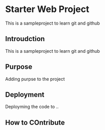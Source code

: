 # Starter Web Project
This is a sampleproject to learn git and github

## Introudction
This is a sampleproject to learn git and github


## Purpose
Adding purpse to the project

## Deployment
Deployming the code to ..

## How to COntribute

